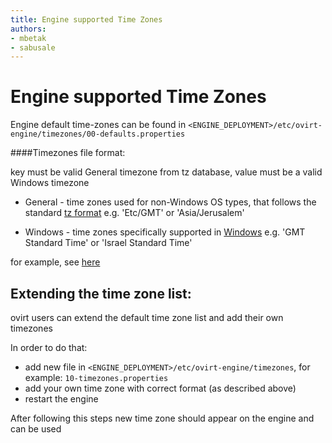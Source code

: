```yaml
---
title: Engine supported Time Zones
authors:
- mbetak
- sabusale
---
```


# Engine supported Time Zones

Engine default time-zones can be found in `<ENGINE_DEPLOYMENT>/etc/ovirt-engine/timezones/00-defaults.properties`

####Timezones file format:

key must be valid General timezone from tz database, value must be a valid Windows timezone
*   General - time zones used for non-Windows OS types, that follows the standard [tz format](http://en.wikipedia.org/wiki/Tz_database) e.g. 'Etc/GMT' or 'Asia/Jerusalem'

*   Windows - time zones specifically supported in [Windows](http://msdn.microsoft.com/en-us/library/ms912391(v=winembedded.11).aspx) e.g. 'GMT Standard Time' or 'Israel Standard Time'


for example, see [here](https://github.com/oVirt/ovirt-engine/blob/ovirt-engine-4.4.8.4/packaging/conf/timezones-defaults.properties#L12)


## Extending the time zone list:
ovirt users can extend the default time zone list and add their own timezones

In order to do that:
- add new file in `<ENGINE_DEPLOYMENT>/etc/ovirt-engine/timezones`, for example: `10-timezones.properties`
- add your own time zone with correct format (as described above)
- restart the engine

After following this steps new time zone should appear on the engine and can be used